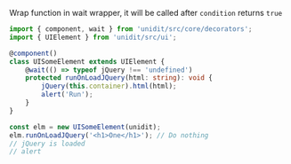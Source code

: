 Wrap function in wait wrapper, it will be called after `condition` returns `true`

```typescript
import { component, wait } from 'unidit/src/core/decorators';
import { UIElement } from 'unidit/src/ui';

@component()
class UISomeElement extends UIElement {
	@wait(() => typeof jQuery !== 'undefined')
	protected runOnLoadJQuery(html: string): void {
		jQuery(this.container).html(html);
		alert('Run');
	}
}

const elm = new UISomeElement(unidit);
elm.runOnLoadJQuery('<h1>One</h1>'); // Do nothing
// jQuery is loaded
// alert
```
